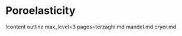 # Poroelasticity

!content outline max_level=3 pages=terzaghi.md
                                   mandel.md
                                   cryer.md